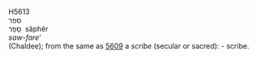 <body>
  <p>H5613<br>  ספר  <br> סָפֵר  ‎  sâphêr  <br><i>saw-fare‘ </i><br>(Chaldee); from the same as <a href="h5609.htm">5609</a>  a <i>scribe</i> (secular or sacred): - scribe.<br></p>
 </body>
